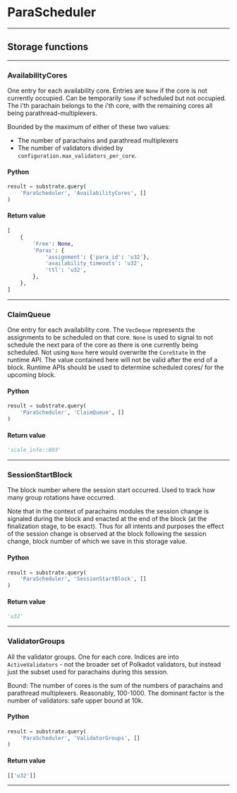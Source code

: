 
# ParaScheduler

---------
## Storage functions

---------
### AvailabilityCores
 One entry for each availability core. Entries are `None` if the core is not currently
 occupied. Can be temporarily `Some` if scheduled but not occupied.
 The i&#x27;th parachain belongs to the i&#x27;th core, with the remaining cores all being
 parathread-multiplexers.

 Bounded by the maximum of either of these two values:
   * The number of parachains and parathread multiplexers
   * The number of validators divided by `configuration.max_validators_per_core`.

#### Python
```python
result = substrate.query(
    'ParaScheduler', 'AvailabilityCores', []
)
```

#### Return value
```python
[
    {
        'Free': None,
        'Paras': {
            'assignment': {'para_id': 'u32'},
            'availability_timeouts': 'u32',
            'ttl': 'u32',
        },
    },
]
```
---------
### ClaimQueue
 One entry for each availability core. The `VecDeque` represents the assignments to be
 scheduled on that core. `None` is used to signal to not schedule the next para of the core
 as there is one currently being scheduled. Not using `None` here would overwrite the
 `CoreState` in the runtime API. The value contained here will not be valid after the end of
 a block. Runtime APIs should be used to determine scheduled cores/ for the upcoming block.

#### Python
```python
result = substrate.query(
    'ParaScheduler', 'ClaimQueue', []
)
```

#### Return value
```python
'scale_info::803'
```
---------
### SessionStartBlock
 The block number where the session start occurred. Used to track how many group rotations
 have occurred.

 Note that in the context of parachains modules the session change is signaled during
 the block and enacted at the end of the block (at the finalization stage, to be exact).
 Thus for all intents and purposes the effect of the session change is observed at the
 block following the session change, block number of which we save in this storage value.

#### Python
```python
result = substrate.query(
    'ParaScheduler', 'SessionStartBlock', []
)
```

#### Return value
```python
'u32'
```
---------
### ValidatorGroups
 All the validator groups. One for each core. Indices are into `ActiveValidators` - not the
 broader set of Polkadot validators, but instead just the subset used for parachains during
 this session.

 Bound: The number of cores is the sum of the numbers of parachains and parathread
 multiplexers. Reasonably, 100-1000. The dominant factor is the number of validators: safe
 upper bound at 10k.

#### Python
```python
result = substrate.query(
    'ParaScheduler', 'ValidatorGroups', []
)
```

#### Return value
```python
[['u32']]
```
---------